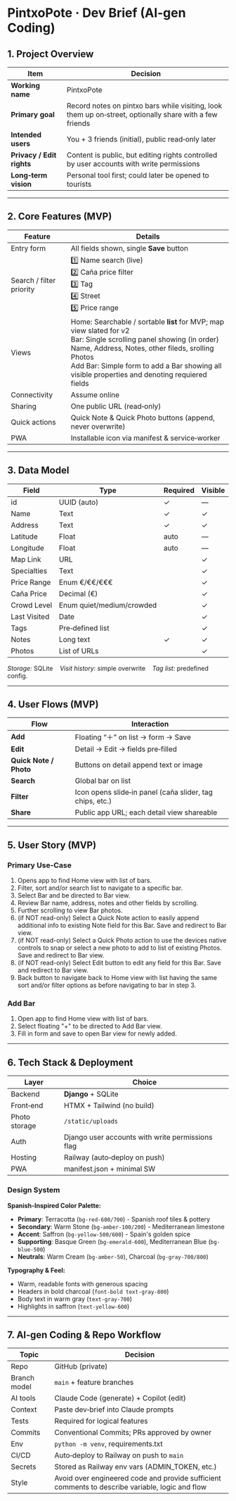# PintxoPote · Dev Brief (AI‑gen Coding)

## 1. Project Overview
| Item | Decision |
|------|----------|
| **Working name** | PintxoPote |
| **Primary goal** | Record notes on pintxo bars while visiting, look them up on‑street, optionally share with a few friends |
| **Intended users** | You + 3 friends (initial), public read‑only later |
| **Privacy / Edit rights** | Content is public, but editing rights controlled by user accounts with write permissions |
| **Long‑term vision** | Personal tool first; could later be opened to tourists |

---

## 2. Core Features (MVP)
| Feature | Details |
|---------|---------|
| Entry form | All fields shown, single **Save** button |
| Search / filter priority | 1️⃣ Name search (live)<br>2️⃣ Caña price filter<br>3️⃣ Tag<br>4️⃣ Street<br>5️⃣ Price range |
| Views | Home: Searchable / sortable **list** for MVP; map view slated for v2<br> Bar: Single scrolling panel showing (in order) Name, Address, Notes, other fileds, srolling Photos<br> Add Bar: Simple form to add a Bar showing all visible properties and denoting requiered fields |
| Connectivity | Assume online |
| Sharing | One public URL (read‑only) |
| Quick actions | Quick Note & Quick Photo buttons (append, never overwrite) |
| PWA | Installable icon via manifest & service‑worker |

---

## 3. Data Model
| Field | Type | Required | Visible |
|-------|------|----------|---------|
| id | UUID (auto) | ✓ | — |
| Name | Text | ✓ | ✓ |
| Address | Text | ✓ | ✓ |
| Latitude | Float | auto | — |
| Longitude | Float | auto | — |
| Map Link | URL |  | ✓ |
| Specialties | Text |  | ✓ |
| Price Range | Enum €/€€/€€€ |  | ✓ |
| Caña Price | Decimal (€) |  | ✓ |
| Crowd Level | Enum quiet/medium/crowded |  | ✓ |
| Last Visited | Date |  | ✓ |
| Tags | Pre‑defined list |  | ✓ |
| Notes | Long text | ✓ | ✓ |
| Photos | List of URLs |  | ✓ |

*Storage:* SQLite    *Visit history:* simple overwrite    *Tag list:* predefined config.

---

## 4. User Flows (MVP)
| Flow | Interaction |
|------|-------------|
| **Add** | Floating “＋” on list → form → Save |
| **Edit** | Detail → Edit → fields pre‑filled |
| **Quick Note / Photo** | Buttons on detail append text or image |
| **Search** | Global bar on list |
| **Filter** | Icon opens slide‑in panel (caña slider, tag chips, etc.) |
| **Share** | Public app URL; each detail view shareable |

---

## 5. User Story (MVP)
### Primary Use-Case 
1) Opens app to find Home view with list of bars.
2) Filter, sort and/or search list to navigate to a specific bar.
3) Select Bar and be directed to Bar view.
4) Review Bar name, address, notes and other fields by scrolling.
5) Further scrolling to view Bar photos. 
6) (if NOT read-only) Select a Quick Note action to easily append additional info to existing Note field for this Bar. Save and redirect to Bar view.
7) (if NOT read-only) Select a Quick Photo action to use the devices native controls to snap or select a new photo to add to list of existing Photos. Save and redirect to Bar view.
8) (if NOT read-only) Select Edit button to edit any field for this Bar. Save and redirect to Bar view.
9) Back button to navigate back to Home view with list having the same sort and/or filter options as before navigating to bar in step 3. 

### Add Bar
1) Open app to find Home view with list of bars.
2) Select floating "+" to be directed to Add Bar view.
3) Fill in form and save to open Bar view for newly added. 

---

## 6. Tech Stack & Deployment
| Layer | Choice |
|-------|--------|
| Backend | **Django** + SQLite |
| Front‑end | HTMX + Tailwind (no build) |
| Photo storage | `/static/uploads` |
| Auth | Django user accounts with write permissions flag |
| Hosting | Railway (auto‑deploy on push) |
| PWA | manifest.json + minimal SW |

### Design System
**Spanish-Inspired Color Palette:**
- **Primary**: Terracotta (`bg-red-600/700`) - Spanish roof tiles & pottery
- **Secondary**: Warm Stone (`bg-amber-100/200`) - Mediterranean limestone  
- **Accent**: Saffron (`bg-yellow-500/600`) - Spain's golden spice
- **Supporting**: Basque Green (`bg-emerald-600`), Mediterranean Blue (`bg-blue-500`)
- **Neutrals**: Warm Cream (`bg-amber-50`), Charcoal (`bg-gray-700/800`)

**Typography & Feel:**
- Warm, readable fonts with generous spacing
- Headers in bold charcoal (`font-bold text-gray-800`)
- Body text in warm gray (`text-gray-700`)
- Highlights in saffron (`text-yellow-600`)

---

## 7. AI‑gen Coding & Repo Workflow
| Topic | Decision |
|-------|----------|
| Repo | GitHub (private) |
| Branch model | `main` + feature branches | 
| AI tools | Claude Code (generate) + Copilot (edit) |
| Context | Paste dev‑brief into Claude prompts |
| Tests | Required for logical features |
| Commits | Conventional Commits; PRs approved by owner |
| Env | `python -m venv`, requirements.txt |
| CI/CD | Auto‑deploy to Railway on push to `main` |
| Secrets | Stored as Railway env vars (ADMIN_TOKEN, etc.) |
| Style | Avoid over engineered code and provide sufficient comments to describe variable, logic and flow |